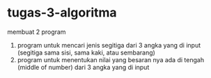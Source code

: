 # tugas-3-algoritma
membuat 2 program
1) program untuk mencari jenis segitiga dari 3 angka yang di input (segitiga sama sisi, sama kaki, atau sembarang)
2) program untuk menentukan nilai yang besaran nya ada di tengah (middle of number) dari 3 angka yang di input
